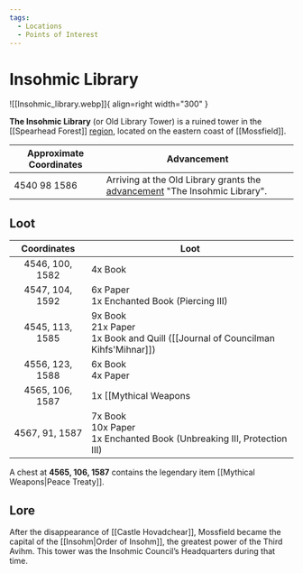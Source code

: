 ```yaml
---
tags:
  - Locations
  - Points of Interest
---
```


# Insohmic Library

![[Insohmic_library.webp]]{ align=right width="300" }

**The Insohmic Library** (or Old Library Tower) is a ruined tower in the [[Spearhead Forest]] [region](/Region), located on the eastern coast of [[Mossfield]].

| Approximate Coordinates | Advancement                                                                                 |
| ----------------------- | ------------------------------------------------------------------------------------------- |
| 4540 98 1586            | Arriving at the Old Library grants the [advancement](/Advancements) "The Insohmic Library". |

## Loot

| **Coordinates** | **Loot**                                                                             |
| :-------------: | ------------------------------------------------------------------------------------ |
| 4546, 100, 1582 | 4x Book                                                                              |
| 4547, 104, 1592 | 6x Paper <br>1x Enchanted Book (Piercing III)                                        |
| 4545, 113, 1585 | 9x Book <br>21x Paper <br>1x Book and Quill ([[Journal of Councilman Kihfs'Mihnar]]) |
| 4556, 123, 1588 | 6x Book <br>4x Paper                                                                 |
| 4565, 106, 1587 | 1x [[Mythical Weapons|Peace Treaty]]                                                 |
| 4567, 91, 1587  | 7x Book <br>10x Paper <br>1x Enchanted Book (Unbreaking III, Protection III)         |

A chest at **4565, 106, 1587** contains the legendary item [[Mythical Weapons|Peace Treaty]].

## Lore

After the disappearance of [[Castle Hovadchear]], Mossfield became the capital of the [[Insohm|Order of Insohm]], the greatest power of the Third Avihm. This tower was the Insohmic Council’s Headquarters during that time.
